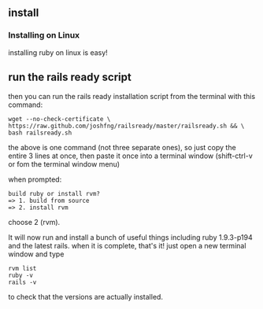 ## install

### Installing on Linux

installing ruby on linux is easy!

## run the rails ready script
then you can run the rails ready installation script from the terminal with this command:

```text
wget --no-check-certificate \
https://raw.github.com/joshfng/railsready/master/railsready.sh && \
bash railsready.sh
```

the above is one command (not three separate ones), so just copy the entire
3 lines at once, then paste it once into a terminal window (shift-ctrl-v or
fom the terminal window menu)

when prompted:

```text
build ruby or install rvm?
=> 1. build from source
=> 2. install rvm
```

choose 2 (rvm).

It will now run and install a bunch of useful things including ruby
1.9.3-p194 and the latest rails. when it is complete, that's it! just open
a new terminal window and type 

```text
rvm list
ruby -v
rails -v
```

to check that the versions are actually installed.


